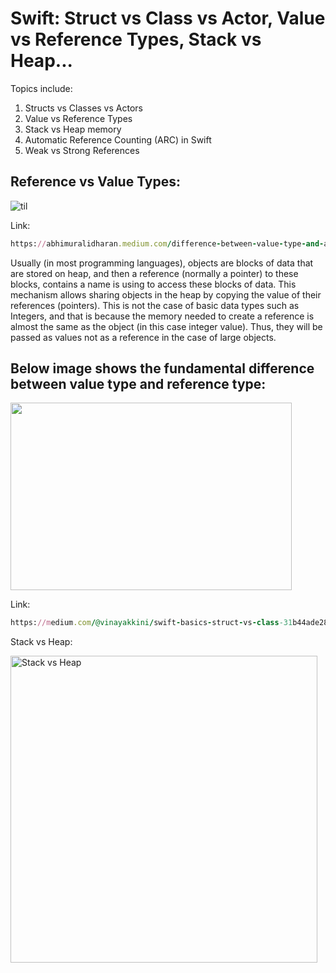 Swift: Struct vs Class vs Actor, Value vs Reference Types, Stack vs Heap...
===========================================================================

Topics include:
1. Structs vs Classes vs Actors
2. Value vs Reference Types
3. Stack vs Heap memory
4. Automatic Reference Counting (ARC) in Swift
5. Weak vs Strong References

Reference vs Value Types:
-------------------------
![til](https://miro.medium.com/v2/resize:fit:1500/format:webp/1*oiSNPErZHJ40FcWNTxAM0A.gif)

Link:
``````````ruby
https://abhimuralidharan.medium.com/difference-between-value-type-and-a-reference-type-in-ios-swift-18cb5145ad7a
``````````

Usually (in most programming languages), objects are blocks of data that are stored on heap, and then a reference (normally a pointer) to these blocks, contains a name is using to access these blocks of data. This mechanism allows sharing objects in the heap by copying the value of their references (pointers). This is not the case of basic data types such as Integers, and that is because the memory needed to create a reference is almost the same as the object (in this case integer value). Thus, they will be passed as values not as a reference in the case of large objects.

Below image shows the fundamental difference between value type and reference type:
-----------------------------------------------------------------------------------

<img src="https://github.com/Elaidzha1940/StructClassActor/assets/64445918/0214bdbe-1a81-4b4c-bb1e-caab6c604d6b" width="450" height="300">

Link:
``````````ruby
https://medium.com/@vinayakkini/swift-basics-struct-vs-class-31b44ade28ae
``````````

Stack vs Heap: 

<img width="491" alt="Stack vs Heap" src="https://github.com/Elaidzha1940/StructClassActor/assets/64445918/b1ae405f-e518-4170-9c2f-4e443bc703e6">

